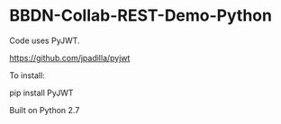 # BBDN-Collab-REST-Demo-Python

Code uses PyJWT.

https://github.com/jpadilla/pyjwt

To install:

pip install PyJWT

Built on Python 2.7


